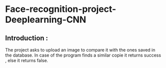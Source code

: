 # Face-recognition-project-Deeplearning-CNN
## Introduction :
The project asks to upload an image to compare it with the ones saved in the database.
In case of the program finds a similar copie it returns success , else it returns false.
